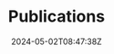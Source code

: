 ---
title: "Publications"
description: 
date: 2024-05-02T08:47:38Z
image: 
math: 
license: 
hidden: false
comments: true
draft: false
menu:
    main:
        weight: 4
        params: 
            icon: publications
---